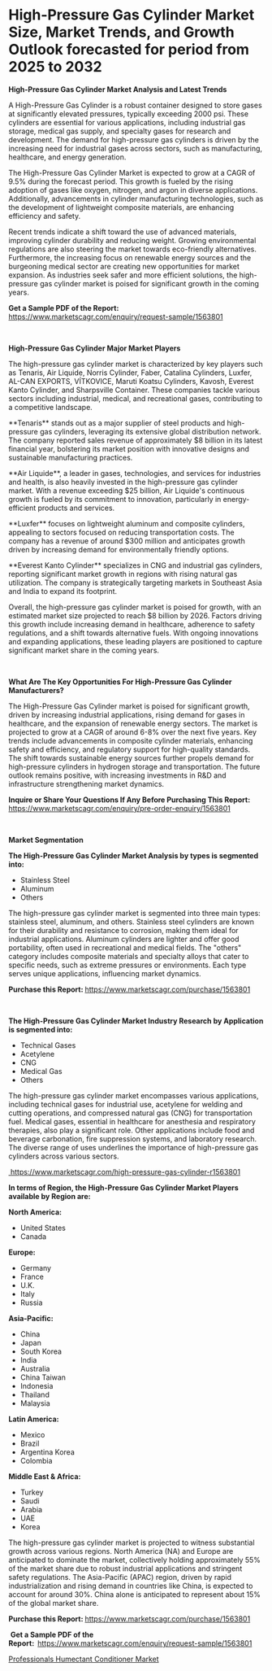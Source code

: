 <p><h1>High-Pressure Gas Cylinder Market Size, Market Trends, and Growth Outlook forecasted for period from 2025 to 2032</h1></p><p><strong>High-Pressure Gas Cylinder Market Analysis and Latest Trends</strong></p>
<p><p>A High-Pressure Gas Cylinder is a robust container designed to store gases at significantly elevated pressures, typically exceeding 2000 psi. These cylinders are essential for various applications, including industrial gas storage, medical gas supply, and specialty gases for research and development. The demand for high-pressure gas cylinders is driven by the increasing need for industrial gases across sectors, such as manufacturing, healthcare, and energy generation.</p><p>The High-Pressure Gas Cylinder Market is expected to grow at a CAGR of 9.5% during the forecast period. This growth is fueled by the rising adoption of gases like oxygen, nitrogen, and argon in diverse applications. Additionally, advancements in cylinder manufacturing technologies, such as the development of lightweight composite materials, are enhancing efficiency and safety.</p><p>Recent trends indicate a shift toward the use of advanced materials, improving cylinder durability and reducing weight. Growing environmental regulations are also steering the market towards eco-friendly alternatives. Furthermore, the increasing focus on renewable energy sources and the burgeoning medical sector are creating new opportunities for market expansion. As industries seek safer and more efficient solutions, the high-pressure gas cylinder market is poised for significant growth in the coming years.</p></p>
<p><strong>Get a Sample PDF of the Report:&nbsp;</strong> <a href="https://www.marketscagr.com/enquiry/request-sample/1563801?utm_campaign=1948&utm_medium=2&utm_source=Github&utm_content=ia&utm_term=05042025&utm_id=high-pressure-gas-cylinder">https://www.marketscagr.com/enquiry/request-sample/1563801</a></p>
<p>&nbsp;</p>
<p><strong>High-Pressure Gas Cylinder Major Market Players</strong></p>
<p><p>The high-pressure gas cylinder market is characterized by key players such as Tenaris, Air Liquide, Norris Cylinder, Faber, Catalina Cylinders, Luxfer, AL-CAN EXPORTS, VÍTKOVICE, Maruti Koatsu Cylinders, Kavosh, Everest Kanto Cylinder, and Sharpsville Container. These companies tackle various sectors including industrial, medical, and recreational gases, contributing to a competitive landscape.</p><p>**Tenaris** stands out as a major supplier of steel products and high-pressure gas cylinders, leveraging its extensive global distribution network. The company reported sales revenue of approximately $8 billion in its latest financial year, bolstering its market position with innovative designs and sustainable manufacturing practices.</p><p>**Air Liquide**, a leader in gases, technologies, and services for industries and health, is also heavily invested in the high-pressure gas cylinder market. With a revenue exceeding $25 billion, Air Liquide's continuous growth is fueled by its commitment to innovation, particularly in energy-efficient products and services.</p><p>**Luxfer** focuses on lightweight aluminum and composite cylinders, appealing to sectors focused on reducing transportation costs. The company has a revenue of around $300 million and anticipates growth driven by increasing demand for environmentally friendly options.</p><p>**Everest Kanto Cylinder** specializes in CNG and industrial gas cylinders, reporting significant market growth in regions with rising natural gas utilization. The company is strategically targeting markets in Southeast Asia and India to expand its footprint.</p><p>Overall, the high-pressure gas cylinder market is poised for growth, with an estimated market size projected to reach $8 billion by 2026. Factors driving this growth include increasing demand in healthcare, adherence to safety regulations, and a shift towards alternative fuels. With ongoing innovations and expanding applications, these leading players are positioned to capture significant market share in the coming years.</p></p>
<p>&nbsp;</p>
<p><strong>What Are The Key Opportunities For High-Pressure Gas Cylinder Manufacturers?</strong></p>
<p><p>The High-Pressure Gas Cylinder market is poised for significant growth, driven by increasing industrial applications, rising demand for gases in healthcare, and the expansion of renewable energy sectors. The market is projected to grow at a CAGR of around 6-8% over the next five years. Key trends include advancements in composite cylinder materials, enhancing safety and efficiency, and regulatory support for high-quality standards. The shift towards sustainable energy sources further propels demand for high-pressure cylinders in hydrogen storage and transportation. The future outlook remains positive, with increasing investments in R&D and infrastructure strengthening market dynamics.</p></p>
<p><strong>Inquire or Share Your Questions If Any Before Purchasing This Report:</strong> <a href="https://www.marketscagr.com/enquiry/pre-order-enquiry/1563801?utm_campaign=1948&utm_medium=2&utm_source=Github&utm_content=ia&utm_term=05042025&utm_id=high-pressure-gas-cylinder">https://www.marketscagr.com/enquiry/pre-order-enquiry/1563801</a></p>
<p>&nbsp;</p>
<p><strong>Market Segmentation</strong></p>
<p><strong>The High-Pressure Gas Cylinder Market Analysis by types is segmented into:</strong></p>
<p><ul><li>Stainless Steel</li><li>Aluminum</li><li>Others</li></ul></p>
<p><p>The high-pressure gas cylinder market is segmented into three main types: stainless steel, aluminum, and others. Stainless steel cylinders are known for their durability and resistance to corrosion, making them ideal for industrial applications. Aluminum cylinders are lighter and offer good portability, often used in recreational and medical fields. The "others" category includes composite materials and specialty alloys that cater to specific needs, such as extreme pressures or environments. Each type serves unique applications, influencing market dynamics.</p></p>
<p><strong>Purchase this Report:&nbsp;</strong><a href="https://www.marketscagr.com/purchase/1563801?utm_campaign=1948&utm_medium=2&utm_source=Github&utm_content=ia&utm_term=05042025&utm_id=high-pressure-gas-cylinder">https://www.marketscagr.com/purchase/1563801</a></p>
<p>&nbsp;</p>
<p><strong>The High-Pressure Gas Cylinder Market Industry Research by Application is segmented into:</strong></p>
<p><ul><li>Technical Gases</li><li>Acetylene</li><li>CNG</li><li>Medical Gas</li><li>Others</li></ul></p>
<p><p>The high-pressure gas cylinder market encompasses various applications, including technical gases for industrial use, acetylene for welding and cutting operations, and compressed natural gas (CNG) for transportation fuel. Medical gases, essential in healthcare for anesthesia and respiratory therapies, also play a significant role. Other applications include food and beverage carbonation, fire suppression systems, and laboratory research. The diverse range of uses underlines the importance of high-pressure gas cylinders across various sectors.</p></p>
<p><a href="https://www.marketscagr.com/high-pressure-gas-cylinder-r1563801?utm_campaign=1948&utm_medium=2&utm_source=Github&utm_content=ia&utm_term=05042025&utm_id=high-pressure-gas-cylinder">&nbsp;https://www.marketscagr.com/high-pressure-gas-cylinder-r1563801</a></p>
<p><strong>In terms of Region, the High-Pressure Gas Cylinder Market Players available by Region are:</strong></p>
<p>
    <p> <strong> North America: </strong>
        <ul>
            <li>United States</li>
            <li>Canada</li>
        </ul>
        </p> 
    <p> <strong> Europe: </strong>
        <ul>
            <li>Germany</li>
            <li>France</li>
            <li>U.K.</li>
            <li>Italy</li>
            <li>Russia</li>
        </ul>
        </p> 
    <p> <strong> Asia-Pacific: </strong>
        <ul>
            <li>China</li>
            <li>Japan</li>
            <li>South Korea</li>
            <li>India</li>
            <li>Australia</li>
            <li>China Taiwan</li>
            <li>Indonesia</li>
            <li>Thailand</li>
            <li>Malaysia</li>
        </ul>
        </p> 
    <p> <strong> Latin America: </strong>
        <ul>
            <li>Mexico</li>
            <li>Brazil</li>
            <li>Argentina Korea</li>
            <li>Colombia</li>
        </ul>
        </p> 
    <p> <strong> Middle East & Africa: </strong>
        <ul>
            <li>Turkey</li>
            <li>Saudi</li>
            <li>Arabia</li>
            <li>UAE</li>
            <li>Korea</li>
        </ul>
    </p>
    </p>
<p><p>The high-pressure gas cylinder market is projected to witness substantial growth across various regions. North America (NA) and Europe are anticipated to dominate the market, collectively holding approximately 55% of the market share due to robust industrial applications and stringent safety regulations. The Asia-Pacific (APAC) region, driven by rapid industrialization and rising demand in countries like China, is expected to account for around 30%. China alone is anticipated to represent about 15% of the global market share.</p></p>
<p><strong>Purchase this Report: </strong><a href="https://www.marketscagr.com/purchase/1563801?utm_campaign=1948&utm_medium=2&utm_source=Github&utm_content=ia&utm_term=05042025&utm_id=high-pressure-gas-cylinder">https://www.marketscagr.com/purchase/1563801</a></p>
<p>&nbsp;<strong>Get a Sample PDF of the Report:&nbsp;&nbsp;</strong><a href="https://www.marketscagr.com/enquiry/request-sample/1563801?utm_campaign=1948&utm_medium=2&utm_source=Github&utm_content=ia&utm_term=05042025&utm_id=high-pressure-gas-cylinder">https://www.marketscagr.com/enquiry/request-sample/1563801</a></p>
<p><strong></strong></p>
<p><p><a href="https://github.com/rahu1506/Market-Research-Report-List-7/blob/main/professionals-humectant-conditioner-market.md?utm_campaign=1948&utm_medium=2&utm_source=Github&utm_content=ia&utm_term=05042025&utm_id=high-pressure-gas-cylinder">Professionals Humectant Conditioner Market</a></p></p>